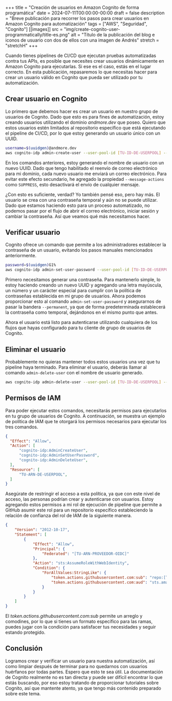 +++
title = "Creación de usuarios en Amazon Cognito de forma programática"
date = 2024-07-11T00:00:00-00:00
draft = false
description = "Breve publicación para recorrer los pasos para crear usuarios en Amazon Cognito para automatización"
tags = ["AWS", "Seguridad", "Cognito"]
[[images]]
  src = "img/create-cognito-user-programmatically/title-es.png"
  alt = "Título de la publicación del blog e iconos de usuario con dos de ellos con una imagen de Andrés"
  stretch = "stretchH"
+++

Cuando tienes pipelines de CI/CD que ejecutan pruebas automatizadas contra tus APIs, es posible que necesites crear usuarios dinámicamente en Amazon Cognito para ejecutarlas. Si ese es el caso, estás en el lugar correcto. En esta publicación, repasaremos lo que necesitas hacer para crear un usuario válido en Cognito que pueda ser utilizado por tu automatización.

## Crear usuario en Cognito
Lo primero que debemos hacer es crear un usuario en nuestro grupo de usuarios de Cognito. Dado que esto es para fines de automatización, estoy creando usuarios utilizando el dominio *andmore.dev* que poseo. Quiero que estos usuarios estén limitados al repositorio específico que está ejecutando el pipeline de CI/CD, por lo que estoy generando un usuario único con un UUID.

```bash
username=$(uuidgen)@andmore.dev
aws cognito-idp admin-create-user --user-pool-id [TU-ID-DE-USERPOOL] --username $username --message-action SUPPRESS
```
En los comandos anteriores, estoy generando el nombre de usuario con un nuevo UUID. Dado que tengo habilitado el reenvío de correo electrónico para mi dominio, cada nuevo usuario me enviará un correo electrónico. Para evitar este efecto secundario, he agregado la propiedad `--message-actions` como `SUPPRESS`, esto desactivará el envío de cualquier mensaje.

¿Con esto es suficiente, verdad? Yo también pensé eso, pero hay más. El usuario se crea con una contraseña temporal y aún no se puede utilizar. Dado que estamos haciendo esto para un proceso automatizado, no podemos pasar por el flujo de abrir el correo electrónico, iniciar sesión y cambiar la contraseña. Así que veamos qué más necesitamos hacer.

## Verificar usuario
Cognito ofrece un comando que permite a los administradores establecer la contraseña de un usuario, evitando los pasos manuales mencionados anteriormente.

```bash
password=$(uuidgen)G1%
aws cognito-idp admin-set-user-password --user-pool-id [TU-ID-DE-USERPOOL] --username $username  --password $password --permanent
```
Primero necesitamos generar una contraseña. Para mantenerlo simple, lo estoy haciendo creando un nuevo UUID y agregando una letra mayúscula, un número y un carácter especial para cumplir con la política de contraseñas establecida en mi grupo de usuarios. Ahora podemos proporcionar esto al comando `admin-set-user-password` y asegurarnos de pasar la bandera `--permanent`, ya que de forma predeterminada establecerá la contraseña como temporal, dejándonos en el mismo punto que antes.

Ahora el usuario está listo para autenticarse utilizando cualquiera de los flujos que hayas configurado para tu cliente de grupo de usuarios de Cognito.

## Eliminar el usuario
Probablemente no quieras mantener todos estos usuarios una vez que tu pipeline haya terminado. Para eliminar el usuario, deberás llamar al comando `admin-delete-user` con el nombre de usuario generado.
```bash
aws cognito-idp admin-delete-user --user-pool-id [TU-ID-DE-USERPOOL] --username $username
```

## Permisos de IAM
Para poder ejecutar estos comandos, necesitarás permisos para ejecutarlos en tu grupo de usuarios de Cognito. A continuación, se muestra un ejemplo de política de IAM que te otorgará los permisos necesarios para ejecutar los tres comandos.
```json
{
  "Effect": "Allow",
  "Action": [
      "cognito-idp:AdminCreateUser",
      "cognito-idp:AdminSetUserPassword",
      "cognito-idp:AdminDeleteUser",
  ],
  "Resource": [
      "TU-ARN-DE-USERPOOL",
  ]
}
```

Asegúrate de restringir el acceso a esta política, ya que con este nivel de acceso, las personas podrían crear y autenticarse con usuarios. Estoy agregando estos permisos a mi rol de ejecución de pipeline que permite a GitHub asumir este rol para un repositorio específico estableciendo la relación de confianza del rol de IAM de la siguiente manera.

```json
{
    "Version": "2012-10-17",
    "Statement": [
        {
            "Effect": "Allow",
            "Principal": {
                "Federated": "[TU-ARN-PROVEEDOR-OIDC]"
            },
            "Action": "sts:AssumeRoleWithWebIdentity",
            "Condition": {
                "ForAllValues:StringLike": {
                    "token.actions.githubusercontent.com:sub": "repo:[TU-ORG]/[TU-REPOSITORIO]:ref:refs/heads/[RAMA-PERMITIDA]",
                    "token.actions.githubusercontent.com:aud": "sts.amazonaws.com"
                }
            }
        }
    ]
}
```

El *token.actions.githubusercontent.com:sub* permite un arreglo y comodines, por lo que si tienes un formato específico para las ramas, puedes jugar con la condición para satisfacer tus necesidades y seguir estando protegido.

## Conclusión
Logramos crear y verificar un usuario para nuestra automatización, así como limpiar después de terminar para no quedarnos con usuarios huérfanos por todas partes.
Espero que esto te sea útil. La documentación de Cognito realmente no es tan directa y puede ser difícil encontrar lo que estás buscando, por eso estoy tratando de proporcionar tutoriales sobre Cognito, así que mantente atento, ya que tengo más contenido preparado sobre este tema.